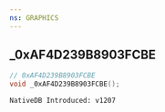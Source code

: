 ```yaml
---
ns: GRAPHICS
---
```

## _0xAF4D239B8903FCBE

```c
// 0xAF4D239B8903FCBE
void _0xAF4D239B8903FCBE();
```

```
NativeDB Introduced: v1207
```

